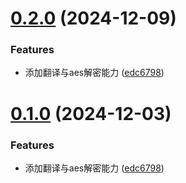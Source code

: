 

# [0.2.0](https://github.com/sdmu-gaoqi/wa-vscode-menu/compare/1.0.0...0.2.0) (2024-12-09)


### Features

* 添加翻译与aes解密能力 ([edc6798](https://github.com/sdmu-gaoqi/wa-vscode-menu/commit/edc679819488cb2d31ba0a17f8a038971dae9160))

# [0.1.0](https://github.com/sdmu-gaoqi/wa-vscode-menu/compare/1.0.0...0.1.0) (2024-12-03)

### Features

- 添加翻译与aes解密能力 ([edc6798](https://github.com/sdmu-gaoqi/wa-vscode-menu/commit/edc679819488cb2d31ba0a17f8a038971dae9160))
